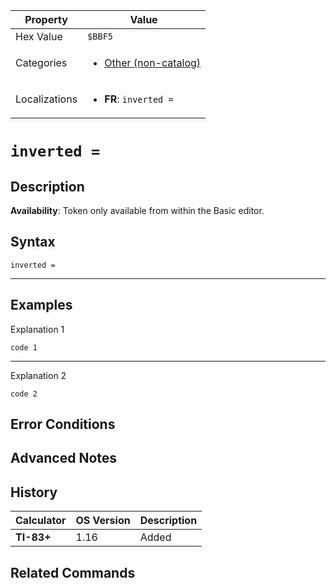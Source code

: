 | Property      | Value |
|---------------|-------|
| Hex Value     | `$BBF5`|
| Categories    | <ul><li>[Other (non-catalog)](<../categories/Other (non-catalog).md>)</li></ul> |
| Localizations | <ul><li><b>FR</b>: `inverted =`</li></ul> |

# `inverted =`

## Description



<b>Availability</b>: Token only available from within the Basic editor.

## Syntax
`inverted =`

<hr>

## Examples

Explanation 1
```ti-basic
code 1
```
---
Explanation 2
```ti-basic
code 2
```

## Error Conditions


## Advanced Notes


## History
| Calculator | OS Version | Description |
|------------|------------|-------------|
| <b>TI-83+</b> | 1.16 | Added

## Related Commands

    